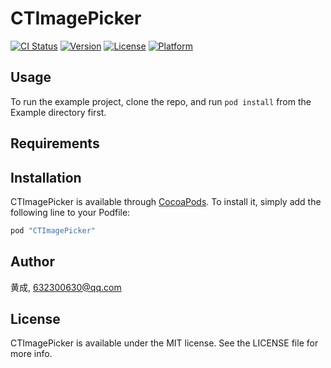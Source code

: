 # CTImagePicker

[![CI Status](http://img.shields.io/travis/黄成/CTImagePicker.svg?style=flat)](https://travis-ci.org/黄成/CTImagePicker)
[![Version](https://img.shields.io/cocoapods/v/CTImagePicker.svg?style=flat)](http://cocoapods.org/pods/CTImagePicker)
[![License](https://img.shields.io/cocoapods/l/CTImagePicker.svg?style=flat)](http://cocoapods.org/pods/CTImagePicker)
[![Platform](https://img.shields.io/cocoapods/p/CTImagePicker.svg?style=flat)](http://cocoapods.org/pods/CTImagePicker)

## Usage

To run the example project, clone the repo, and run `pod install` from the Example directory first.

## Requirements

## Installation

CTImagePicker is available through [CocoaPods](http://cocoapods.org). To install
it, simply add the following line to your Podfile:

```ruby
pod "CTImagePicker"
```

## Author

黄成, 632300630@qq.com

## License

CTImagePicker is available under the MIT license. See the LICENSE file for more info.

